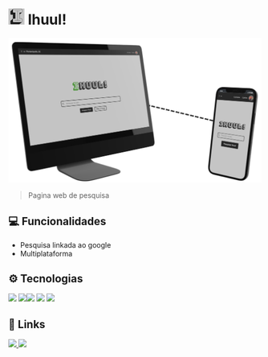 # <a href = "https://carloscunha611.github.io/ihuul/" target = 'blank'> <img src = "./.github/favicon.png"></a> Ihuul!

![preview](./.github/preview.png)

> Pagina web de pesquisa

## 💻 Funcionalidades

- Pesquisa linkada ao google
- Multiplataforma

## ⚙ Tecnologias

<img src="https://cdn.jsdelivr.net/gh/devicons/devicon/icons/html5/html5-original.svg" width = 40/> <img src="https://cdn.jsdelivr.net/gh/devicons/devicon/icons/css3/css3-original.svg" width = 40/><img src="https://cdn.jsdelivr.net/gh/devicons/devicon/icons/sass/sass-original.svg" width = 40 /> <img src="https://cdn.jsdelivr.net/gh/devicons/devicon/icons/javascript/javascript-plain.svg" width = 40 /> <img src="https://cdn.jsdelivr.net/gh/devicons/devicon/icons/git/git-original.svg" width = 40/>

## 🔗 Links

<a href = "https://t.me/Carloscunha611"><img src='https://img.shields.io/badge/Telegram-2CA5E0?style=for-the-badge&logo=telegram&logoColor=white'> <a href = "https://www.linkedin.com/in/carloscunha611/"><img src="https://img.shields.io/badge/LinkedIn-0077B5?style=for-the-badge&logo=linkedin&logoColor=white"/></a>

